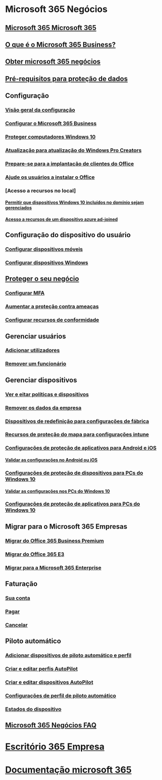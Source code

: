 # Microsoft 365 Negócios
## [Microsoft 365 Microsoft 365](index.yml)
## [O que é o Microsoft 365 Business?](microsoft-365-business-overview.md)
## [Obter microsoft 365 negócios](sign-up.md)
## [Pré-requisitos para proteção de dados](pre-requisites-for-data-protection.md)
## Configuração
### [Visão geral da configuração](set-up-overview.md)
### [Configurar o Microsoft 365 Business](set-up.md)
### [Proteger computadores Windows 10](secure-win-10-pcs.md)
### [Atualização para atualização do Windows Pro Creators](upgrade-to-windows-pro-creators-update.md)
### [Prepare-se para a implantação de clientes do Office](prepare-for-office-client-deployment.md)
### [Ajude os usuários a instalar o Office](help-users-install-office.md)
### [Acesso a recursos no local]
#### [Permitir que dispositivos Windows 10 incluídos no domínio sejam gerenciados](manage-windows-devices.md)
#### [Acesso a recursos de um dispositivo azure ad-joined](access-resources.md)
## Configuração do dispositivo do usuário
### [Configurar dispositivos móveis](set-up-mobile-devices.md)
### [Configurar dispositivos Windows](set-up-windows-devices.md)
## [Proteger o seu negócio](security-features.md)
### [Configurar MFA](set-up-mfa.md)
### [Aumentar a proteção contra ameaças](increase-threat-protection.md)
### [Configurar recursos de conformidade](set-up-compliance.md)
## Gerenciar usuários
### [Adicionar utilizadores](add-users-m365b.md)
### [Remover um funcionário](/Office365/Admin/add-users/remove-former-employee?toc=/microsoft-365/business/toc.json&bc=/microsoft-365/business/breadcrumb/toc.json)
## Gerenciar dispositivos
### [Ver e eitar políticas e dispositivos](view-policies-and-devices.md)
### [Remover os dados da empresa](remove-company-data.md)
### [Dispositivos de redefinição para configurações de fábrica](reset-devices-to-factory-settings.md)
### [Recursos de proteção do mapa para configurações intune](map-protection-features-to-intune-settings.md)
### [Configurações de proteção de aplicativos para Android e iOS](app-protection-settings-for-android-and-ios.md)
#### [Validar as configurações no Android ou iOS](validate-settings-on-android-or-ios.md)
### [Configurações de proteção de dispositivos para PCs do Windows 10](protection-settings-for-windows-10-pcs.md)
#### [Validar as configurações nos PCs do Windows 10](validate-settings-on-windows-10-pcs.md)
### [Configurações de proteção de aplicativos para PCs do Windows 10](protection-settings-for-windows-10-devices.md)
## Migrar para o Microsoft 365 Empresas
### [Migrar do Office 365 Business Premium](migrate-to-microsoft-365-business.md)
### [Migrar do Office 365 E3](migrate-from-e3.md)
### [Migrar para a Microsoft 365 Enterprise](migrate-from-microsoft-365-business-to-microsoft-365-enterprise.md)
## Faturação
### [Sua conta](/Office365/Admin/subscriptions-and-billing/view-your-bill-or-invoice?toc=/microsoft-365/business/toc.json&bc=/microsoft-365/business/breadcrumb/toc.json)
### [Pagar](/Office365/Admin/subscriptions-and-billing/pay-for-your-subscription?toc=/microsoft-365/business/toc.json&bc=/microsoft-365/business/breadcrumb/toc.json)
### [Cancelar](/Office365/Admin/subscriptions-and-billing/cancel-your-subscription?toc=/microsoft-365/business/toc.json&bc=/microsoft-365/business/breadcrumb/toc.json)
## Piloto automático
### [Adicionar dispositivos de piloto automático e perfil](add-autopilot-devices-and-profile.md)
### [Criar e editar perfis AutoPilot](create-and-edit-autopilot-profiles.md)
### [Criar e editar dispositivos AutoPilot](create-and-edit-autopilot-devices.md)
### [Configurações de perfil de piloto automático](autopilot-profile-settings.md)
### [Estados do dispositivo](device-states.md)
## [Microsoft 365 Negócios FAQ](support/microsoft-365-business-faqs.md)
# [Escritório 365 Empresa](https://docs.microsoft.com/office365/enterprise)
# [Documentação microsoft 365](https://docs.microsoft.com/microsoft-365)